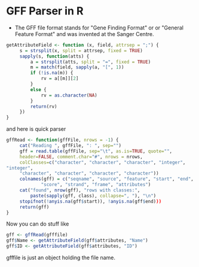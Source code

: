 # GFF Parser in R
* The GFF file format stands for "Gene Finding Format" or or "General Feature Format" and was invented at the Sanger Centre.
```r
getAttributeField <- function (x, field, attrsep = ";") {
     s = strsplit(x, split = attrsep, fixed = TRUE)
     sapply(s, function(atts) {
         a = strsplit(atts, split = "=", fixed = TRUE)
         m = match(field, sapply(a, "[", 1))
         if (!is.na(m)) {
             rv = a[[m]][2]
         }
         else {
             rv = as.character(NA)
         }
         return(rv)
     })
}
```
and here is quick parser
```r
gffRead <- function(gffFile, nrows = -1) {
     cat("Reading ", gffFile, ": ", sep="")
     gff = read.table(gffFile, sep="\t", as.is=TRUE, quote="",
     header=FALSE, comment.char="#", nrows = nrows,
     colClasses=c("character", "character", "character", "integer",
"integer",
     "character", "character", "character", "character"))
     colnames(gff) = c("seqname", "source", "feature", "start", "end",
             "score", "strand", "frame", "attributes")
     cat("found", nrow(gff), "rows with classes:",
         paste(sapply(gff, class), collapse=", "), "\n")
     stopifnot(!anyis.na(gff$start)), !anyis.na(gff$end)))
     return(gff)
}
```
Now you can do stuff like
```r
gff <- gffRead(gfffile)
gff$Name <- getAttributeField(gff$attributes, "Name")
gff$ID <- getAttributeField(gff$attributes, "ID")
```
gfffile is just an object holding the file name.
